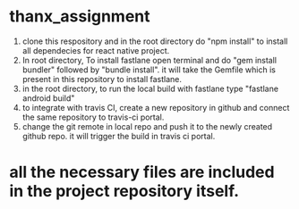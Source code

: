 # thanx_assignment

1. clone this respository and in the root directory do "npm install" to install all dependecies for react native project.
2. In root directory, To install fastlane open terminal and do "gem install bundler" followed by "bundle install". it will take the Gemfile which is present 
in this repository to install fastlane.
3. in the root directory, to run the local build with fastlane type "fastlane android build"
4. to integrate with travis CI, create a new repository in github and connect the same repository to travis-ci portal.
5. change the git remote in local repo and push it to the newly created github repo. it will trigger the build in travis ci portal.

# all the necessary files are included in the project repository itself.


